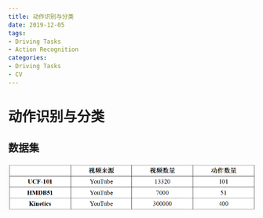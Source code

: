 ```yaml
---
title: 动作识别与分类
date: 2019-12-05
tags: 
- Driving Tasks
- Action Recognition
categories:
- Driving Tasks
- CV
---
```


# 动作识别与分类

## 数据集

<img src="动作识别与分类/20190926211248102.png" alt="动作识别与分类" style="zoom:67%;" />

